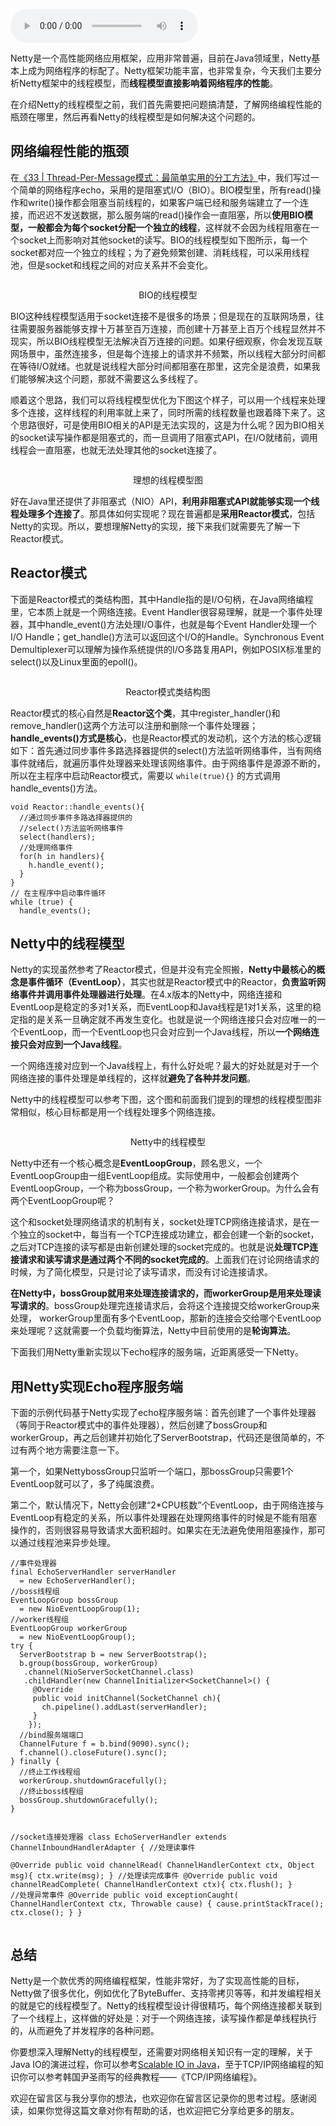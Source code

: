 <audio title="39 _ 案例分析（二）：高性能网络应用框架Netty" src="https://static001.geekbang.org/resource/audio/06/85/068c0e218368700a2bc4befb300b2985.mp3" controls="controls"></audio> 
<p>Netty是一个高性能网络应用框架，应用非常普遍，目前在Java领域里，Netty基本上成为网络程序的标配了。Netty框架功能丰富，也非常复杂，今天我们主要分析Netty框架中的线程模型，而<strong>线程模型直接影响着网络程序的性能</strong>。</p><p>在介绍Netty的线程模型之前，我们首先需要把问题搞清楚，了解网络编程性能的瓶颈在哪里，然后再看Netty的线程模型是如何解决这个问题的。</p><h2>网络编程性能的瓶颈</h2><p>在<a href="https://time.geekbang.org/column/article/95098">《33 | Thread-Per-Message模式：最简单实用的分工方法》</a>中，我们写过一个简单的网络程序echo，采用的是阻塞式I/O（BIO）。BIO模型里，所有read()操作和write()操作都会阻塞当前线程的，如果客户端已经和服务端建立了一个连接，而迟迟不发送数据，那么服务端的read()操作会一直阻塞，所以<strong>使用BIO模型，一般都会为每个socket分配一个独立的线程</strong>，这样就不会因为线程阻塞在一个socket上而影响对其他socket的读写。BIO的线程模型如下图所示，每一个socket都对应一个独立的线程；为了避免频繁创建、消耗线程，可以采用线程池，但是socket和线程之间的对应关系并不会变化。</p><p><img src="https://static001.geekbang.org/resource/image/e7/e2/e712c37ea0483e9dde0d6efe76e687e2.png" alt=""></p><center><span class="reference">BIO的线程模型</span></center><!-- [[[read_end]]] --><p>BIO这种线程模型适用于socket连接不是很多的场景；但是现在的互联网场景，往往需要服务器能够支撑十万甚至百万连接，而创建十万甚至上百万个线程显然并不现实，所以BIO线程模型无法解决百万连接的问题。如果仔细观察，你会发现互联网场景中，虽然连接多，但是每个连接上的请求并不频繁，所以线程大部分时间都在等待I/O就绪。也就是说线程大部分时间都阻塞在那里，这完全是浪费，如果我们能够解决这个问题，那就不需要这么多线程了。</p><p>顺着这个思路，我们可以将线程模型优化为下图这个样子，可以用一个线程来处理多个连接，这样线程的利用率就上来了，同时所需的线程数量也跟着降下来了。这个思路很好，可是使用BIO相关的API是无法实现的，这是为什么呢？因为BIO相关的socket读写操作都是阻塞式的，而一旦调用了阻塞式API，在I/O就绪前，调用线程会一直阻塞，也就无法处理其他的socket连接了。</p><p><img src="https://static001.geekbang.org/resource/image/ea/1f/eafed0787b82b0b428e1ec0927029f1f.png" alt=""></p><center><span class="reference">理想的线程模型图</span></center><p>好在Java里还提供了非阻塞式（NIO）API，<strong>利用非阻塞式API就能够实现一个线程处理多个连接了</strong>。那具体如何实现呢？现在普遍都是<strong>采用Reactor模式</strong>，包括Netty的实现。所以，要想理解Netty的实现，接下来我们就需要先了解一下Reactor模式。</p><h2>Reactor模式</h2><p>下面是Reactor模式的类结构图，其中Handle指的是I/O句柄，在Java网络编程里，它本质上就是一个网络连接。Event Handler很容易理解，就是一个事件处理器，其中handle_event()方法处理I/O事件，也就是每个Event Handler处理一个I/O Handle；get_handle()方法可以返回这个I/O的Handle。Synchronous Event Demultiplexer可以理解为操作系统提供的I/O多路复用API，例如POSIX标准里的select()以及Linux里面的epoll()。</p><p><img src="https://static001.geekbang.org/resource/image/a7/40/a7ba3c8d6c49e50d9288baf0c03fa240.png" alt=""></p><center><span class="reference">Reactor模式类结构图</span></center><p>Reactor模式的核心自然是<strong>Reactor这个类</strong>，其中register_handler()和remove_handler()这两个方法可以注册和删除一个事件处理器；<strong>handle_events()方式是核心</strong>，也是Reactor模式的发动机，这个方法的核心逻辑如下：首先通过同步事件多路选择器提供的select()方法监听网络事件，当有网络事件就绪后，就遍历事件处理器来处理该网络事件。由于网络事件是源源不断的，所以在主程序中启动Reactor模式，需要以 <code>while(true){}</code> 的方式调用handle_events()方法。</p><pre><code>void Reactor::handle_events(){
  //通过同步事件多路选择器提供的
  //select()方法监听网络事件
  select(handlers);
  //处理网络事件
  for(h in handlers){
    h.handle_event();
  }
}
// 在主程序中启动事件循环
while (true) {
  handle_events();
</code></pre><h2>Netty中的线程模型</h2><p>Netty的实现虽然参考了Reactor模式，但是并没有完全照搬，<strong>Netty中最核心的概念是事件循环（EventLoop）</strong>，其实也就是Reactor模式中的Reactor，<strong>负责监听网络事件并调用事件处理器进行处理</strong>。在4.x版本的Netty中，网络连接和EventLoop是稳定的多对1关系，而EventLoop和Java线程是1对1关系，这里的稳定指的是关系一旦确定就不再发生变化。也就是说一个网络连接只会对应唯一的一个EventLoop，而一个EventLoop也只会对应到一个Java线程，所以<strong>一个网络连接只会对应到一个Java线程</strong>。</p><p>一个网络连接对应到一个Java线程上，有什么好处呢？最大的好处就是对于一个网络连接的事件处理是单线程的，这样就<strong>避免了各种并发问题</strong>。</p><p>Netty中的线程模型可以参考下图，这个图和前面我们提到的理想的线程模型图非常相似，核心目标都是用一个线程处理多个网络连接。</p><p><img src="https://static001.geekbang.org/resource/image/03/04/034756f1d76bb3af09e125de9f3c2f04.png" alt=""></p><center><span class="reference">Netty中的线程模型</span></center><p>Netty中还有一个核心概念是<strong>EventLoopGroup</strong>，顾名思义，一个EventLoopGroup由一组EventLoop组成。实际使用中，一般都会创建两个EventLoopGroup，一个称为bossGroup，一个称为workerGroup。为什么会有两个EventLoopGroup呢？</p><p>这个和socket处理网络请求的机制有关，socket处理TCP网络连接请求，是在一个独立的socket中，每当有一个TCP连接成功建立，都会创建一个新的socket，之后对TCP连接的读写都是由新创建处理的socket完成的。也就是说<strong>处理TCP连接请求和读写请求是通过两个不同的socket完成的</strong>。上面我们在讨论网络请求的时候，为了简化模型，只是讨论了读写请求，而没有讨论连接请求。</p><p><strong>在Netty中，bossGroup就用来处理连接请求的，而workerGroup是用来处理读写请求的</strong>。bossGroup处理完连接请求后，会将这个连接提交给workerGroup来处理， workerGroup里面有多个EventLoop，那新的连接会交给哪个EventLoop来处理呢？这就需要一个负载均衡算法，Netty中目前使用的是<strong>轮询算法</strong>。</p><p>下面我们用Netty重新实现以下echo程序的服务端，近距离感受一下Netty。</p><h2>用Netty实现Echo程序服务端</h2><p>下面的示例代码基于Netty实现了echo程序服务端：首先创建了一个事件处理器（等同于Reactor模式中的事件处理器），然后创建了bossGroup和workerGroup，再之后创建并初始化了ServerBootstrap，代码还是很简单的，不过有两个地方需要注意一下。</p><p>第一个，如果NettybossGroup只监听一个端口，那bossGroup只需要1个EventLoop就可以了，多了纯属浪费。</p><p>第二个，默认情况下，Netty会创建“2*CPU核数”个EventLoop，由于网络连接与EventLoop有稳定的关系，所以事件处理器在处理网络事件的时候是不能有阻塞操作的，否则很容易导致请求大面积超时。如果实在无法避免使用阻塞操作，那可以通过线程池来异步处理。</p><pre><code>//事件处理器
final EchoServerHandler serverHandler 
  = new EchoServerHandler();
//boss线程组  
EventLoopGroup bossGroup 
  = new NioEventLoopGroup(1); 
//worker线程组  
EventLoopGroup workerGroup 
  = new NioEventLoopGroup();
try {
  ServerBootstrap b = new ServerBootstrap();
  b.group(bossGroup, workerGroup)
   .channel(NioServerSocketChannel.class)
   .childHandler(new ChannelInitializer&lt;SocketChannel&gt;() {
     @Override
     public void initChannel(SocketChannel ch){
       ch.pipeline().addLast(serverHandler);
     }
    });
  //bind服务端端口  
  ChannelFuture f = b.bind(9090).sync();
  f.channel().closeFuture().sync();
} finally {
  //终止工作线程组
  workerGroup.shutdownGracefully();
  //终止boss线程组
  bossGroup.shutdownGracefully();
}

//socket连接处理器
class EchoServerHandler extends 
    ChannelInboundHandlerAdapter {
  //处理读事件  
  @Override
  public void channelRead(
    ChannelHandlerContext ctx, Object msg){
      ctx.write(msg);
  }
  //处理读完成事件
  @Override
  public void channelReadComplete(
    ChannelHandlerContext ctx){
      ctx.flush();
  }
  //处理异常事件
  @Override
  public void exceptionCaught(
    ChannelHandlerContext ctx,  Throwable cause) {
      cause.printStackTrace();
      ctx.close();
  }
}
</code></pre><h2>总结</h2><p>Netty是一个款优秀的网络编程框架，性能非常好，为了实现高性能的目标，Netty做了很多优化，例如优化了ByteBuffer、支持零拷贝等等，和并发编程相关的就是它的线程模型了。Netty的线程模型设计得很精巧，每个网络连接都关联到了一个线程上，这样做的好处是：对于一个网络连接，读写操作都是单线程执行的，从而避免了并发程序的各种问题。</p><p>你要想深入理解Netty的线程模型，还需要对网络相关知识有一定的理解，关于Java IO的演进过程，你可以参考<a href="http://gee.cs.oswego.edu/dl/cpjslides/nio.pdf">Scalable IO in Java</a>，至于TCP/IP网络编程的知识你可以参考韩国尹圣雨写的经典教程——《TCP/IP网络编程》。</p><p>欢迎在留言区与我分享你的想法，也欢迎你在留言区记录你的思考过程。感谢阅读，如果你觉得这篇文章对你有帮助的话，也欢迎把它分享给更多的朋友。</p><p></p>